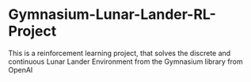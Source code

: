 # Gymnasium-Lunar-Lander-RL-Project
This is a reinforcement learning project, that solves the discrete and continuous Lunar Lander Environment from the Gymnasium library from OpenAI
